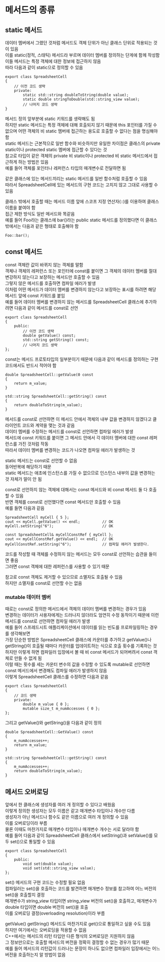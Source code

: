 # 메서드의 종류

## static 메서드

데이터 멤버에서 그랬던 것처럼 메서드도 객체 단위가 아닌 클래스 단위로 적용되는 것이 있음    
이를 static(정적, 스태틱) 메서드라 부르며 데이터 멤버를 정의하는 단게에 함께 작성함     
이들 메서드는 특정 객체에 대한 정보에 접근하지 않음     
따라 다음과 같이 static으로 정의할 수 있음  

    export class SpreadsheetCell
    {
        // 이전 코드 생략
        private:
            static std::string doubleToString(double value);
            static double stringToDouble(std::string_view value);
            // 나머지 코드 생략
    }

메서드 정의 앞부분에 static 키워드를 생략해도 됨    
하지만 static 메서드는 특정 객체에 대해 호출되지 않기 때문에 this 포인터를 가질 수 없으며 어떤 객체의 비 static 멤버에 접근하는 용도로 호출할 수 없다는 점을 명심해야 함    
static 메서드는 근본적으로 일반 함수와 비슷하지만 유일한 차이점은 클래스의 private static이나 protected static 멤버에 접근할 수 있다는 것   
참고로 타입이 같은 객체의 private 비 static이나 protected 비 static 메서드에서 접근하게 하는 방법은 있음    
예를 들어 객체를 포인터나 레퍼런스 타입의 매개변수로 전달하면 됨    

같은 클래스에 있는 메서드끼리는 static 메서드를 일반 함수처럼 호출할 수 있음    
따라서 SpreadsheetCell에 있는 메서드의 구현 코드는 고치지 않고 그대로 사용할 수 있음    

클래스 밖에서 호출할 때는 메서드 이름 앞에 스코프 지정 연산자(::)를 이용하여 클래스 이름을 붙여야 함    
접근 제한 방식도 일반 메서드와 똑같음   
예를 들어 Foo라는 클래스에 bar()라는 public static 메서드를 정의했다면 이 클래스 밖에서는 다음과 같은 형태로 호출해야 함    

    Foo::bar();

## const 메서드

const 객체란 값이 바뀌지 않는 객체를 말함   
객체나 객체의 레퍼런스 또는 포인터에 const를 붙이면 그 객체의 데이터 멤버를 절대 변강하지 않는다고 보장하는 메서드만 호출할 수 있음     
그렇지 않은 메서드를 호출하면 컴파일 에러가 발생    
이처럼 어떤 메서드가 데이터 멤버를 변경하지 않는다고 보장하는 표시를 하려면 해당 메서드 앞에 const 키워드를 붙임    
예를 들어 데이터 멤버를 변경하지 않는 메서드를 SpreadsheetCell 클래스에 추가하려면 다음과 같이 메서드를 const로 선언    

    export class SpreadsheetCell
    {
        public:
            // 이전 코드 생략
            double getValue() const;
            std::string getString() const;
            // 나머지 코드 생략
    };

const는 메서드 프로토타입의 일부분이기 때문에 다음과 같이 메서드를 정의하는 구현 코드에서도 반드시 적어야 함    

    double SpreadsheetCell::getValue(0 const
    {
        return m_value;
    }

    std::string SpreadsheetCell::getString() const
    {
        return doubleToString(m_value);
    }

메서드를 const로 선언하면 이 메서드 안에서 객체의 내부 값을 변경하지 않겠다고 클라이언트 코드와 계약을 맺는 것과 같음   
데이터 멤버를 수정하는 메서드를 const로 선언하면 컴파일 에러가 발생     
메서드에 const 키워드를 붙이면 그 메서드 안에서 각 데이터 멤버에 대한 const 레퍼런스를 가진 것처럼 작동     
따라서 데이터 멤버를 변경하는 코드가 나오면 컴파일 에러가 발생하는 것   

static 메서드는 const로 선언할 수 없음  
동어반복에 해당하기 때문    
static 메서드는 애초에 인스턴스를 가질 수 없으므로 인스턴스 내부의 값을 변경하는 것 자체가 말이 안 됨   

const로 선언하지 않는 객체에 대해서는 const 메서드와 비 const 메서드 둘 다 호출할 수 있음   
반면 객체를 const로 선언했다면 const 메서드만 호출할 수 있음    
예를 들면 다음과 같음   

    SpreadsheetCell myCell { 5 };
    cout << myCell.getValue() << endl;          // OK
    myCell.setString("6");                      // OK

    const SpreadsheetCell& myCellConstRef { myCell };
    cout << myCellConstRef.getValue() << endl;  // OK
    myCellConstRef.setString("6");              // 컴파일 에러가 발생한다.

코드를 작성할 때 객체를 수정하지 않는 메서드는 모두 const로 선언하는 습관을 들이면 좋음     
그러면 const 객체에 대한 레퍼런스를 사용할 수 있기 때문     

참고로 const 객체도 제거할 수 있으므로 소멸자도 호출될 수 있음  
하지만 소멸자를 const로 선언할 수는 없음    

### mutable 데이터 멤버

때로는 const로 정의한 메서드에서 객체의 데이터 멤버를 변경하는 경우가 있음  
변경하는 데이터가 사용자에게는 드러나지 않더라도 엄연히 수정 동작이기 때문에 이런 메서드를 const로 선언하면 컴파일 에러가 발생  
예를 들어 스프레드시트 애플리케이션에서 데이터를 읽는 빈도를 프로파일링하는 경우를 생각해보면   
가장 단순한 방법은 SpreadsheetCell 클래스에 카운터를 추가하고 getValue()나 getString()이 호출될 때마다 카운터를 업데이트하는 식으로 호출 횟수를 기록하는 것     
하지만 이렇게 하면 컴파일러 입장에서 볼 때 비 const 메서드가 되어버려서 const 객체로 만들 수 없게 됨    
이럴 때는 횟수를 세는 카운터 변수의 값을 수정할 수 있도록 mutable로 선언하면 const 메서드에서 변경해도 컴파일 에러가 발생하지 않음  
이렇게 SpreadsheetCell 클래스를 수정하면 다음과 같음    

    export class SpreadsheetCell
    {
        // 코드 생략
        private:
            double m_value { 0 };
            mutable size_t m_numAccesses { 0 };
    };

그리고 getValue()와 getString()을 다음과 같이 정의  

    double SpreadsheetCell::GetValue() const
    {
        m_numAccesses++;
        return m_value;
    }

    std::string SpreadsheetCell::getString() const
    {
        m_numAccesses++;
        return doubleToString(m_value);
    }

## 메서드 오버로딩

앞에서 한 클래스에 생성자를 여러 개 정의할 수 있다고 배웠음     
이렇게 정의한 생성자는 모두 이름은 같고 매개변수 타입이나 개수만 다름   
생성자가 아닌 메서드나 함수도 같은 이름으로 여러 개 정의할 수 있음  
이를 오버로딩이라 부름  
물론 이때도 마찬가지로 매개변수 타입이나 매개변수 개수는 서로 달라야 함     
예를 들어 다음과 같이 SpreadsheetCell 클래스에서 setString()과 setValue()를 모두 set()으로 통일할 수 있음   

    export class SpreadsheetCell
    {
        public:
            void set(double value);
            void set(std::string_view value);
    };

set() 메서드의 구현 코드는 수정할 필요 없음     
컴파일러는 set()을 호출하는 코드를 발견하면 매개변수 정보를 참고하여 어느 버전의 set()을 호출할지 결정  
매개변수가 string_view 타입이면 string_view 버전의 set()을 호출하고, 매개변수가 double 타입이면 double 버전의 set()을 호출  
이를 오버로딩 결정(overloading resolution)이라 부름 

getValue() getString() 메서드도 마찬가지로 get()으로 통일하고 싶을 수도 있음    
하지만 여기에서는 오버로딩을 적용할 수 없음     
C++에서는 메서드의 리턴 타입만 다른 형식의 오버로딩은 지원하지 않음     
그 정보만으로는 호출할 메서드의 버전을 정확히 결정할 수 없는 경우가 많기 때문   
예를 들어 메서드의 리턴값이 드러나는 문장이 하나도 없으면 컴파일러 입장에서는 어느 버전을 호출하는지 알 방법이 없음